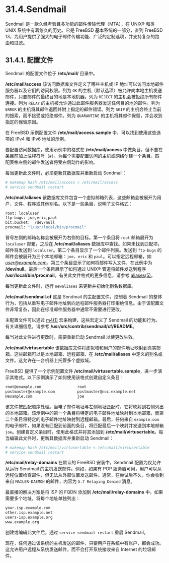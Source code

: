 # 31.4.Sendmail

Sendmail 是一款久经考验且多功能的邮件传输代理（MTA），在 UNIX® 和类 UNIX 系统中有着悠久的历史。它是 FreeBSD 基本系统的一部分，直到 FreeBSD 13，为用户提供了强大的电子邮件传输功能、广泛的定制选项，并支持复杂的路由和过滤。

## 31.4.1. 配置文件

Sendmail 的配置文件位于 **/etc/mail/** 目录中。

**/etc/mail/access**
该访问数据库文件定义了哪些主机或 IP 地址可以访问本地邮件服务器以及它们的访问权限。列为 `OK` 的主机（默认选项）被允许向本地主机发送邮件，只要邮件的最终目的地是本地机器。列为 `REJECT` 的主机会被拒绝所有邮件连接。列为 `RELAY` 的主机被允许通过此邮件服务器发送任何目的地的邮件。列为 `ERROR` 的主机将其邮件退回并附上指定的邮件错误。列为 `SKIP` 的主机会终止当前的搜索，而不接受或拒绝邮件。列为 `QUARANTINE` 的主机将其邮件保留，并会收到指定的保留原因。

在 FreeBSD 示例配置文件 **/etc/mail/access.sample** 中，可以找到使用这些选项的 IPv4 和 IPv6 地址的示例。

要配置访问数据库，使用示例中的格式在 **/etc/mail/access** 中做条目，但不要在条目前加上注释符号（`#`）。为每个需要配置访问的主机或网络创建一个条目。匹配表格左侧的邮件发送者将受右侧动作的影响。

每当更新此文件时，必须更新其数据库并重新启动 Sendmail：

```sh
# makemap hash /etc/mail/access < /etc/mail/access
# service sendmail restart
```

**/etc/mail/aliases**
该数据库文件包含一个虚拟邮箱列表，这些邮箱会被展开为用户、文件、程序或其他别名。以下是一些条目，说明了文件格式：

```sh
root: localuser
ftp-bugs: joe,eric,paul
bit.bucket:  /dev/null
procmail: "|/usr/local/bin/procmail"
```

冒号左侧的邮箱名称会被展开为右侧的目标。第一个条目将 `root` 邮箱展开为 `localuser` 邮箱，之后在 **/etc/mail/aliases** 数据库中查找。如果未找到匹配项，邮件将发送到 `localuser`。第二个条目显示了一个邮件列表。发送到 `ftp-bugs` 的邮件会被展开为三个本地邮箱：`joe`、`eric` 和 `paul`。可以指定远程邮箱，如 *[user@example.com](mailto:user@example.com)*。第三个条目显示了如何将邮件写入文件，在此例中为 **/dev/null**。最后一个条目展示了如何通过 UNIX® 管道将邮件发送到程序 **/usr/local/bin/procmail**。有关此文件格式的更多信息，请参考 [aliases(5)](https://man.freebsd.org/cgi/man.cgi?query=aliases&sektion=5&format=html)。

每当更新此文件时，运行 `newaliases` 来更新并初始化别名数据库。

**/etc/mail/sendmail.cf**
这是 Sendmail 的主配置文件，控制着 Sendmail 的整体行为，包括从重写电子邮件地址到向远程邮件服务器打印拒绝信息。由于该配置文件非常复杂，因此在标准邮件服务器中通常不需要进行更改。

主配置文件可以通过 [m4(1)](https://man.freebsd.org/cgi/man.cgi?query=m4&sektion=1&format=html) 宏来构建，这些宏定义了 Sendmail 的功能和行为。有关详细信息，请参考 **/usr/src/contrib/sendmail/cf/README**。

每当对此文件进行更改时，需要重新启动 Sendmail 以使更改生效。

**/etc/mail/virtusertable**
该数据库文件将虚拟域和用户的邮件地址映射到真实邮箱。这些邮箱可以是本地邮箱、远程邮箱、在 **/etc/mail/aliases** 中定义的别名或文件。这允许在一台机器上托管多个虚拟域。

FreeBSD 提供了一个示例配置文件 **/etc/mail/virtusertable.sample**，进一步演示其格式。以下示例演示了如何使用该格式创建自定义条目：

```sh
root@example.com                root
postmaster@example.com          postmaster@noc.example.net
@example.com                    joe
```

该文件按匹配顺序处理。当电子邮件地址与左侧地址匹配时，它将映射到右侧列出的本地邮箱。该示例中的第一个条目将特定的电子邮件地址映射到本地邮箱，而第二个条目将特定的电子邮件地址映射到远程邮箱。最后，任何来自 `example.com` 的电子邮件，如果没有匹配到前面的条目，将匹配最后一个映射并发送到本地邮箱 `joe`。创建自定义条目时，使用此格式并将其添加到 **/etc/mail/virtusertable**。每当编辑此文件时，更新其数据库并重新启动 Sendmail：

```sh
# makemap hash /etc/mail/virtusertable < /etc/mail/virtusertable
# service sendmail restart
```

**/etc/mail/relay-domains**
在默认的 FreeBSD 安装中，Sendmail 配置为仅允许从运行 Sendmail 的主机发送邮件。例如，如果有 POP 服务器可用，用户可以从远程位置检查邮件，但无法从外部位置发送邮件。通常，在尝试后不久，你会收到来自 `MAILER-DAEMON` 的邮件，内容为 `5.7 Relaying Denied` 消息。

最直接的解决方案是将 ISP 的 FQDN 添加到 **/etc/mail/relay-domains** 中。如果需要多个地址，将每个地址单独列出：

```sh
your.isp.example.com
other.isp.example.net
users-isp.example.org
www.example.org
```

创建或编辑此文件后，通过 `service sendmail restart` 重启 Sendmail。

现在，任何通过该系统的主机发送的邮件，只要用户在系统中有账户，都会成功。这允许用户远程从系统发送邮件，而不会打开系统接收来自 Internet 的垃圾邮件。
